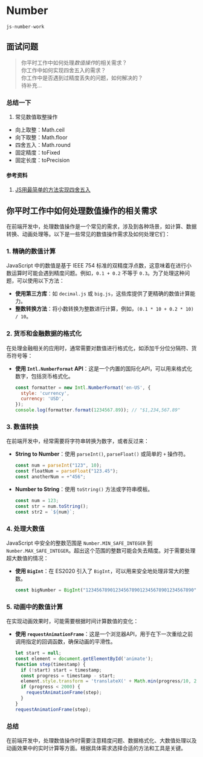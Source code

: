 # Number  
`js-number-work`

## 面试问题
> 你平时工作中如何处理*数值操作*的相关需求？  
> 你工作中如何实现四舍五入的需求？  
> 你工作中是否遇到过精度丢失的问题，如何解决的？  
> 待补充...  


### 总结一下
1. 常见数值取整操作
+ 向上取整：Math.ceil  
+ 向下取整：Math.floor  
+ 四舍五入：Math.round  
+ 固定精度：toFixed  
+ 固定长度：toPrecision  


#### 参考资料
1. [JS用最简单的方法实现四舍五入](https://blog.csdn.net/shen516/article/details/118598916)  


## 你平时工作中如何处理**数值操作**的相关需求
在前端开发中，处理数值操作是一个常见的需求，涉及到各种场景，如计算、数据转换、动画处理等。以下是一些常见的数值操作需求及如何处理它们：

### 1. 精确的数值计算
JavaScript 中的数值是基于 IEEE 754 标准的双精度浮点数，这意味着在进行小数运算时可能会遇到精度问题。例如，`0.1 + 0.2` 不等于 `0.3`。为了处理这种问题，可以使用以下方法：
- **使用第三方库**：如 `decimal.js` 或 `big.js`，这些库提供了更精确的数值计算能力。
- **整数转换方法**：将小数转换为整数进行计算，例如，`(0.1 * 10 + 0.2 * 10) / 10`。

### 2. 货币和金融数据的格式化
在处理金融相关的应用时，通常需要对数值进行格式化，如添加千分位分隔符、货币符号等：
- **使用 `Intl.NumberFormat` API**：这是一个内置的国际化API，可以用来格式化数字，包括货币格式化。
  ```javascript
  const formatter = new Intl.NumberFormat('en-US', {
    style: 'currency',
    currency: 'USD',
  });
  console.log(formatter.format(1234567.89)); // "$1,234,567.89"
  ```

### 3. 数值转换
在前端开发中，经常需要将字符串转换为数字，或者反过来：
- **String to Number**：使用 `parseInt()`, `parseFloat()` 或简单的 `+` 操作符。
  ```javascript
  const num = parseInt("123", 10);
  const floatNum = parseFloat("123.45");
  const anotherNum = +"456";
  ```
- **Number to String**：使用 `toString()` 方法或字符串模板。
  ```javascript
  const num = 123;
  const str = num.toString();
  const str2 = `${num}`;
  ```

### 4. 处理大数值
JavaScript 中安全的整数范围是 `Number.MIN_SAFE_INTEGER` 到 `Number.MAX_SAFE_INTEGER`。超出这个范围的整数可能会失去精度。对于需要处理超大数值的情况：
- **使用 `BigInt`**：在 ES2020 引入了 `BigInt`，可以用来安全地处理非常大的整数。
  ```javascript
  const bigNumber = BigInt("1234567890123456789012345678901234567890");
  ```

### 5. 动画中的数值计算
在实现动画效果时，可能需要根据时间计算数值的变化：
- **使用 `requestAnimationFrame`**：这是一个浏览器API，用于在下一次重绘之前调用指定的回调函数，确保动画的平滑性。
  ```javascript
  let start = null;
  const element = document.getElementById('animate');
  function step(timestamp) {
    if (!start) start = timestamp;
    const progress = timestamp - start;
    element.style.transform = 'translateX(' + Math.min(progress/10, 200) + 'px)';
    if (progress < 2000) {
      requestAnimationFrame(step);
    }
  }
  requestAnimationFrame(step);
  ```

### 总结
在前端开发中，处理数值操作时需要注意精度问题、数据格式化、大数值处理以及动画效果中的实时计算等方面。根据具体需求选择合适的方法和工具是关键。